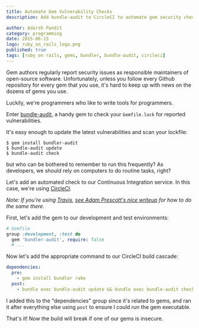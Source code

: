```yaml
---
title: Automate Gem Vulnerability Checks
description: Add bundle-audit to CircleCI to automate gem security checking

author: Adarsh Pandit
category: programming
date: 2015-06-15
logo: ruby_on_rails_logo.png
published: true
tags: [ruby on rails, gems, bundler, bundle-audit, circleci]
---
```


Gem authors regularly report security issues
as responsible maintainers
of open-source software.
Unfortunately, unless you follow
every Github repository for every gem
that you use, it's hard to keep up
with news on the dozens of gems you use.

Luckily, we're programmers
who like to write tools for programmers.

Enter [bundle-audit][1],
a handy gem to check
your `Gemfile.lock` for reported vulnerabilities.

[1]: https://github.com/rubysec/bundler-audit

It's easy enough to update the latest vulnerabilities
and scan your lockfile:

```shell
$ gem install bundler-audit
$ bundle-audit update
$ bundle-audit check
```

but who can be bothered to remember to run this frequently?
As developers,
we should rely on computers
to do routine tasks, right?

Let's add an automated check
to our Continuous Integration service.
In this case, we're using [CircleCI][2].

_Note: If you're using [Travis][3],
[see Adam Prescott's nice writeup][4]
for how to do the same there._

[2]: https://circleci.com
[3]: https://travis-ci.org/
[4]: https://aprescott.com/posts/bundler-audit

First, let's add the gem to our development and test environments:

```ruby
# Gemfile
group :development, :test do
  gem 'bundler-audit', require: false
  # ...
```

Now let's add the appropriate command
to our CircleCI build cascade:

```yaml
dependencies:
  pre:
    - gem install bundler rake
  post:
    - bundle exec bundle-audit update && bundle exec bundle-audit check
```

I added this to the "dependencies" group
since it's related to gems,
and ran it after everything else using `post`
to ensure I could run the gem executable.

That's it! Now the build will break
if one of our gems is insecure.
